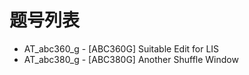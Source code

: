 # 题号列表

- AT_abc360_g - [ABC360G] Suitable Edit for LIS
- AT_abc380_g - [ABC380G] Another Shuffle Window
